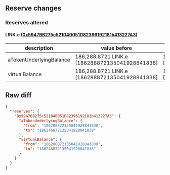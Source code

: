 ## Reserve changes

### Reserves altered

#### LINK.e ([0x5947BB275c521040051D82396192181b413227A3](https://snowtrace.io/address/0x5947BB275c521040051D82396192181b413227A3))

| description | value before | value after |
| --- | --- | --- |
| aTokenUnderlyingBalance | 186,288.8721 LINK.e [186288872135041928841838] | 186,246.8721 LINK.e [186246872135041928841838] |
| virtualBalance | 186,288.8721 LINK.e [186288872135041928841838] | 186,246.8721 LINK.e [186246872135041928841838] |


## Raw diff

```json
{
  "reserves": {
    "0x5947BB275c521040051D82396192181b413227A3": {
      "aTokenUnderlyingBalance": {
        "from": "186288872135041928841838",
        "to": "186246872135041928841838"
      },
      "virtualBalance": {
        "from": "186288872135041928841838",
        "to": "186246872135041928841838"
      }
    }
  }
}
```